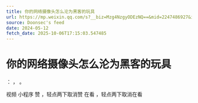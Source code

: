 ```yaml
---
title: 你的网络摄像头怎么沦为黑客的玩具
url: https://mp.weixin.qq.com/s?__biz=Mzg4NzgyODEzNQ==&mid=2247486927&idx=4&sn=b2402ae63c72747a6627b2c20750580f
source: Doonsec's feed
date: 2024-05-12
fetch_date: 2025-10-06T17:15:03.547485
---
```


# 你的网络摄像头怎么沦为黑客的玩具

：
，
。

视频
小程序
赞
，轻点两下取消赞
在看
，轻点两下取消在看